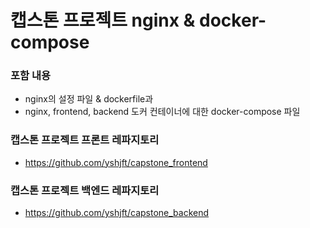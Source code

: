 # 캡스톤 프로젝트 nginx & docker-compose

### 포함 내용
- nginx의 설정 파일 & dockerfile과
- nginx, frontend, backend 도커 컨테이너에 대한 docker-compose 파일

### 캡스톤 프로젝트 프론트 레파지토리
- https://github.com/yshjft/capstone_frontend

### 캡스톤 프로젝트 백엔드 레파지토리
- https://github.com/yshjft/capstone_backend
